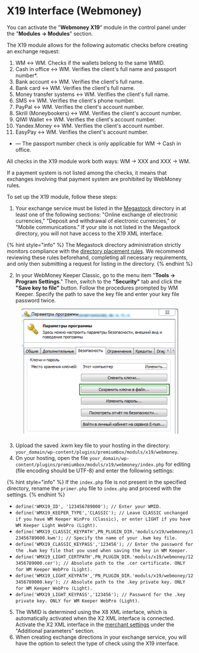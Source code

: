 # X19 Interface (Webmoney)

You can activate the "**Webmoney X19**" module in the control panel under the "**Modules → Modules**" section.

The X19 module allows for the following automatic checks before creating an exchange request:

1. WM ↔ WM. Checks if the wallets belong to the same WMID.
2. Cash in office ↔ WM. Verifies the client's full name and passport number*.
3. Bank account ↔ WM. Verifies the client's full name.
4. Bank card ↔ WM. Verifies the client's full name.
5. Money transfer systems ↔ WM. Verifies the client's full name.
6. SMS ↔ WM. Verifies the client's phone number.
7. PayPal ↔ WM. Verifies the client's account number.
8. Skrill (Moneybookers) ↔ WM. Verifies the client's account number.
9. QIWI Wallet ↔ WM. Verifies the client's account number.
10. Yandex.Money ↔ WM. Verifies the client's account number.
11. EasyPay ↔ WM. Verifies the client's account number.

* — The passport number check is only applicable for WM → Cash in office.

All checks in the X19 module work both ways: WM → XXX and XXX → WM.

If a payment system is not listed among the checks, it means that exchanges involving that payment system are prohibited by WebMoney rules.

To set up the X19 module, follow these steps:

1. Your exchange service must be listed in the [Megastock](https://megastock.ru/) directory in at least one of the following sections: "Online exchange of electronic currencies," "Deposit and withdrawal of electronic currencies," or "Mobile communications." If your site is not listed in the Megastock directory, you will not have access to the X19 XML interface.

{% hint style="info" %}
The Megastock directory administration strictly monitors compliance with the [directory placement rules](https://megastock.ru/site_requirements.aspx). We recommend reviewing these rules beforehand, completing all necessary requirements, and only then submitting a request for listing in the directory.
{% endhint %}

2. In your WebMoney Keeper Classic, go to the menu item "**Tools → Program Settings**." Then, switch to the **"Security"** tab and click the **"Save key to file"** button. Follow the procedures prompted by WM Keeper. Specify the path to save the key file and enter your key file password twice.

<figure><img src="../../.gitbook/assets/Screenshot_27.png" alt=""><figcaption></figcaption></figure>

3. Upload the saved .kwm key file to your hosting in the directory: `your_domain/wp-content/plugins/premiumbox/moduls/x19/webmoney`.
4. On your hosting, open the file `your_domain/wp-content/plugins/premiumbox/moduls/x19/webmoney/index.php` for editing (file encoding should be UTF-8) and enter the following settings:

{% hint style="info" %}
If the `index.php` file is not present in the specified directory, rename the `primer.php` file to `index.php` and proceed with the settings.
{% endhint %}

* `define('WMX19_ID', '123456789000'); // Enter your WMID.`
* `define('WMX19_KEEPER_TYPE','CLASSIC'); // Leave CLASSIC unchanged if you have WM Keeper WinPro (Classic), or enter LIGHT if you have WM Keeper Light WebPro (Light).`
* `define('WMX19_CLASSIC_KEYPATH',PN_PLUGIN_DIR.'moduls/x19/webmoney/123456789000.kwm'); // Specify the name of your .kwm key file.`
* `define('WMX19_CLASSIC_KEYPASS','123456'); // Enter the password for the .kwm key file that you used when saving the key in WM Keeper.`
* `define('WMX19_LIGHT_CERTPATH',PN_PLUGIN_DIR.'moduls/x19/webmoney/123456789000.cer'); // Absolute path to the .cer certificate. ONLY for WM Keeper WebPro (Light).`
* `define('WMX19_LIGHT_KEYPATH','PN_PLUGIN_DIR.'moduls/x19/webmoney/123456789000.key'); // Absolute path to the .key private key. ONLY for WM Keeper WebPro (Light).`
* `define('WMX19_LIGHT_KEYPASS','123456'); // Password for the .key private key. ONLY for WM Keeper WebPro (Light).`

5. The WMID is determined using the X8 XML interface, which is automatically activated when the X2 XML interface is connected. Activate the X2 XML interface in the [merchant settings](https://merchant.webmoney.ru/conf/purses.asp) under the "Additional parameters" section.
6. When creating exchange directions in your exchange service, you will have the option to select the type of check using the X19 interface.